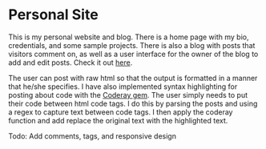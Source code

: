 Personal Site
=============

This is my personal website and blog. There is a home page with my bio,
credentials, and some sample projects. There is also a blog with posts
that visitors comment on, as well as a user interface for the owner of
the blog to add and edit posts. Check it out [here](http://stefanhuynh.com).

The user can post with raw html so that the output is formatted in a
manner that he/she specifies. I have also implemented syntax highlighting
for posting about code with the 
[Coderay gem](https://github.com/rubychan/coderay). The user simply
needs to put their code between html code tags. I do this by parsing
the posts and using a regex to capture text between code tags. I then
apply the coderay function and add replace the original text with the
highlighted text.

Todo: Add comments, tags, and responsive design
